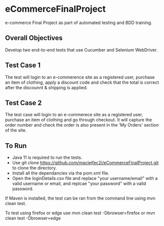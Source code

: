 # eCommerceFinalProject
e-commerce Final Project as part of automated testing and BDD training.

## Overall Objectives
Develop two end-to-end tests that use Cucumber and Selenium WebDriver.

## Test Case 1
The test will login to an e-commerence site as a registered user, purchase an item of clothing, apply a discount code and check that the total is correct after the discounnt & shipping is applied.

## Test Case 2
The test case will login to an e-commerece site as a registered user, purchase an item of clothing and go through checkout. It will capture the order number and check the order is also present in the 'My Orders' section of the site.

## To Run
- Java 11 is required to run the tests.
- Use git clone https://github.com/maciejfec2i/eCommerceFinalProject.git to clone the directory.
- Install all the dependancies via the pom.xml file.
- Open the loginDetails.csv file and replace "your username/email" with a valid username or email, and replcae "your password" with a valid password.

If Maven is installed, the test can be ran from the command line using mvn clean test.

To test using firefox or edge use mvn clean test -Dbrowser=firefox or mvn clean test -Dbrowser=edge
